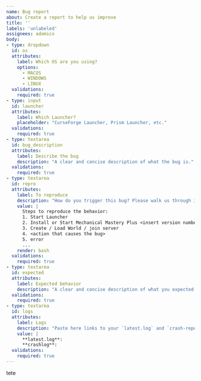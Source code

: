 ```yaml
---
name: Bug report
about: Create a report to help us improve
title: ''
labels: 'unlabeled'
assignees: adamico
body:
- type: dropdown
  id: os
  attributes:
    label: Which OS are you using?
    options:
      - MACOS
      - WINDOWS
      - LINUX
  validations:
    required: true
- type: input
  id: launcher
  attributes:
    label: Which Launcher?
    placeholder: "CurseForge Launcher, Prism Launcher, etc." 
  validations:
    required: true
- type: textarea
  id: bug_description
  attributes:
    label: Describe the bug
    description: "A clear and concise description of what the bug is."
  validations:
    required: true
- type: textarea
  id: repro
  attributes:
    label: To reproduce
    description: "How do you trigger this bug? Please walk us through it step by step."
    value: |
      Steps to reproduce the behavior:
      1. Start Launcher
      2. Install or Start Mechanical Mastery Plus <insert version number>
      3. Create / Load World / join server
      4. <action that causes the bug>
      5. error 
      ...
    render: bash
  validations:
    required: true
- type: textarea
  id: expected
  attributes:
    label: Expected behavior
    description: "A clear and concise description of what you expected to happen."
  validations:
    required: true
- type: textarea
  id: logs
  attributes:
    label: Logs
    description: "Paste here links to your `latest.log` and `crash-reports/crash-YYYY-MM-DD-HH.MM.SS-client.txt` files uploaded on `https://mclo.gs/` or `https://crashy.net` (if available)"
    value: |
      **latest.log**:
      **crashlog**: 
  validations:
    required: true
---
```

tete

